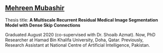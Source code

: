 ## [Mehreen Mubashir](https://www.linkedin.com/in/mehreen-mubashar-b59911214/)

Thesis title:
**A Multiscale Recurrent Residual Medical Image Segmentation Model with Dense Skip Connections**

Graduated August 2020 (co-supervised with Dr. Shoaib Azmat). Now, PhD Researcher at Hamad Bin Khalifa University, Doha, Qatar. Previously, Research Assistant at National Centre of Artificial Intelligence, Pakistan.